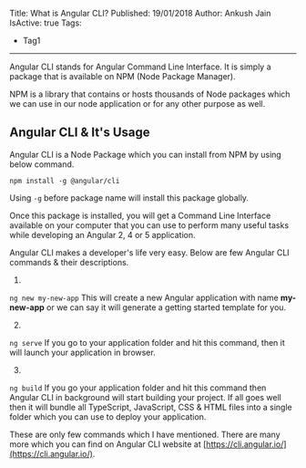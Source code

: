 Title: What is Angular CLI?
Published: 19/01/2018
Author: Ankush Jain
IsActive: true
Tags:
  - Tag1
---
Angular CLI stands for Angular Command Line Interface. It is simply a package that is available on NPM (Node Package Manager). 

NPM is a library that contains or hosts thousands of Node packages which we can use in our node application or for any other purpose as well.

## Angular CLI & It's Usage

Angular CLI is a Node Package which you can install from NPM by using below command.

`npm install -g @angular/cli
`

Using `-g` before package name will install this package globally. 

Once this package is installed, you will get a Command Line Interface available on your computer that you can use to perform many useful tasks while developing an Angular 2, 4 or 5 application.

Angular CLI makes a developer's life very easy. Below are few Angular CLI commands & their descriptions.

1.  

`ng new my-new-app` This will create a new Angular application with name **my-new-app** or we can say it will generate a getting started template for you.

2.  

`ng serve` If you go to your application folder and hit this command, then it will launch your application in browser.

3.  

`ng build` If you go your application folder and hit this command then Angular CLI in background will start building your project. If all goes well then it will bundle all TypeScript, JavaScript, CSS & HTML files into a single folder which you can use to deploy your application.

These are only few commands which I have mentioned. There are many more which you can find on Angular CLI website at [https://cli.angular.io/](https://cli.angular.io/).

                